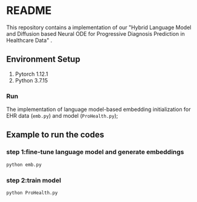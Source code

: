 # README

This repository contains a implementation of our "Hybrid Language Model and Diffusion based Neural ODE for Progressive Diagnosis Prediction in Healthcare Data" .

## Environment Setup

1. Pytorch 1.12.1
2. Python 3.7.15

### Run

The implementation of language model-based embedding initialization for EHR data (```emb.py```) and model (```ProHealth.py```); 

## Example to run the codes

### step 1:fine-tune language model and generate embeddings

```python
python emb.py
```

### step 2:train model

```python
python ProHealth.py
```

